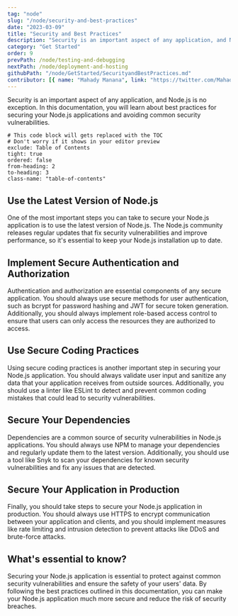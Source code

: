 ```yaml
---
tag: "node"
slug: "/node/security-and-best-practices"
date: "2023-03-09"
title: "Security and Best Practices"
description: "Security is an important aspect of any application, and Node.js is no exception."
category: "Get Started"
order: 9
prevPath: /node/testing-and-debugging
nextPath: /node/deployment-and-hosting
githubPath: "/node/GetStarted/SecurityandBestPractices.md"
contributor: [{ name: "Mahady Manana", link: "https://twitter.com/MahadyManana" }, { name: "Haja", link: "https://twitter.com/Haja261M" }]
---
```



Security is an important aspect of any application, and Node.js is no exception. In this documentation, you will learn about best practices for securing your Node.js applications and avoiding common security vulnerabilities.

```toc
# This code block will gets replaced with the TOC
# Don't worry if it shows in your editor preview
exclude: Table of Contents
tight: true
ordered: false
from-heading: 2
to-heading: 3
class-name: "table-of-contents"
```
## Use the Latest Version of Node.js

One of the most important steps you can take to secure your Node.js application is to use the latest version of Node.js. The Node.js community releases regular updates that fix security vulnerabilities and improve performance, so it's essential to keep your Node.js installation up to date.

## Implement Secure Authentication and Authorization

Authentication and authorization are essential components of any secure application. You should always use secure methods for user authentication, such as bcrypt for password hashing and JWT for secure token generation. Additionally, you should always implement role-based access control to ensure that users can only access the resources they are authorized to access.

## Use Secure Coding Practices

Using secure coding practices is another important step in securing your Node.js application. You should always validate user input and sanitize any data that your application receives from outside sources. Additionally, you should use a linter like ESLint to detect and prevent common coding mistakes that could lead to security vulnerabilities.

## Secure Your Dependencies

Dependencies are a common source of security vulnerabilities in Node.js applications. You should always use NPM to manage your dependencies and regularly update them to the latest version. Additionally, you should use a tool like Snyk to scan your dependencies for known security vulnerabilities and fix any issues that are detected.

## Secure Your Application in Production

Finally, you should take steps to secure your Node.js application in production. You should always use HTTPS to encrypt communication between your application and clients, and you should implement measures like rate limiting and intrusion detection to prevent attacks like DDoS and brute-force attacks.

## What's essential to know?

Securing your Node.js application is essential to protect against common security vulnerabilities and ensure the safety of your users' data. By following the best practices outlined in this documentation, you can make your Node.js application much more secure and reduce the risk of security breaches.